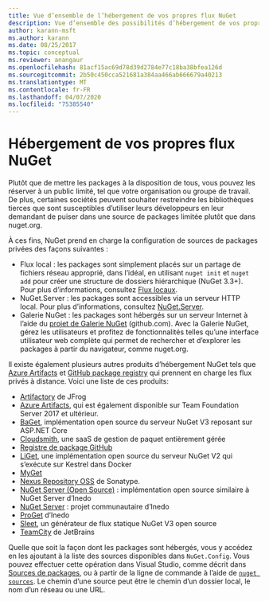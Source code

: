 ```yaml
---
title: Vue d’ensemble de l’hébergement de vos propres flux NuGet
description: Vue d’ensemble des possibilités d’hébergement de vos propres galeries ou flux de packages NuGet localement ou à distance.
author: karann-msft
ms.author: karann
ms.date: 08/25/2017
ms.topic: conceptual
ms.reviewer: anangaur
ms.openlocfilehash: 81acf15ac69d78d39d2784e77c18ba38bfea126d
ms.sourcegitcommit: 2b50c450cca521681a384aa466ab666679a40213
ms.translationtype: MT
ms.contentlocale: fr-FR
ms.lasthandoff: 04/07/2020
ms.locfileid: "75385540"
---
```

# <a name="hosting-your-own-nuget-feeds"></a>Hébergement de vos propres flux NuGet

Plutôt que de mettre les packages à la disposition de tous, vous pouvez les réserver à un public limité, tel que votre organisation ou groupe de travail. De plus, certaines sociétés peuvent souhaiter restreindre les bibliothèques tierces que sont susceptibles d’utiliser leurs développeurs en leur demandant de puiser dans une source de packages limitée plutôt que dans nuget.org.

À ces fins, NuGet prend en charge la configuration de sources de packages privées des façons suivantes :

- Flux local : les packages sont simplement placés sur un partage de fichiers réseau approprié, dans l’idéal, en utilisant `nuget init` et `nuget add` pour créer une structure de dossiers hiérarchique (NuGet 3.3+). Pour plus d’informations, consultez [Flux locaux](../hosting-packages/local-feeds.md).
- NuGet.Server : les packages sont accessibles via un serveur HTTP local. Pour plus d’informations, consultez [NuGet.Server](../hosting-packages/nuget-server.md).
- Galerie NuGet : les packages sont hébergés sur un serveur Internet à l’aide du [projet de Galerie NuGet](https://github.com/NuGet/NuGetGallery#build-and-run-the-gallery-in-arbitrary-number-easy-steps) (github.com). Avec la Galerie NuGet, gérez les utilisateurs et profitez de fonctionnalités telles qu’une interface utilisateur web complète qui permet de rechercher et d’explorer les packages à partir du navigateur, comme nuget.org.

Il existe également plusieurs autres produits d’hébergement NuGet tels que [Azure Artifacts](https://www.visualstudio.com/docs/package/nuget/publish) et [GitHub package registry](https://help.github.com/articles/configuring-nuget-for-use-with-github-package-registry) qui prennent en charge les flux privés à distance. Voici une liste de ces produits:

- [Artifactory](https://www.jfrog.com/artifactory/) de JFrog
- [Azure Artifacts](https://www.visualstudio.com/docs/package/nuget/publish), qui est également disponible sur Team Foundation Server 2017 et ultérieur.
- [BaGet](https://github.com/loic-sharma/BaGet), implémentation open source du serveur NuGet V3 reposant sur ASP.NET Core
- [Cloudsmith](https://cloudsmith.io/l/nuget-feed/), une saaS de gestion de paquet entièrement gérée
- [Registre de package GitHub](https://help.github.com/articles/configuring-nuget-for-use-with-github-package-registry)
- [LiGet](https://github.com/ai-traders/liget), une implémentation open source du serveur NuGet V2 qui s’exécute sur Kestrel dans Docker
- [MyGet](https://myget.org)
- [Nexus Repository OSS](https://www.sonatype.com/nexus-repository-oss) de Sonatype.
- [NuGet Server (Open Source)](https://github.com/svenkle/nuget-server) : implémentation open source similaire à NuGet Server d’Inedo
- [NuGet Server](http://nugetserver.net/) : projet communautaire d’Inedo
- [ProGet](https://inedo.com/proget) d’Inedo
- [Sleet](https://github.com/emgarten/sleet), un générateur de flux statique NuGet V3 open source
- [TeamCity](https://www.jetbrains.com/teamcity/) de JetBrains

Quelle que soit la façon dont les packages sont hébergés, vous y accédez en les ajoutant à la liste des sources disponibles dans `NuGet.Config`. Vous pouvez effectuer cette opération dans Visual Studio, comme décrit dans [Sources de packages](../consume-packages/install-use-packages-visual-studio.md#package-sources), ou à partir de la ligne de commande à l’aide de [`nuget sources`](../reference/cli-reference/cli-ref-sources.md). Le chemin d’une source peut être le chemin d’un dossier local, le nom d’un réseau ou une URL.
